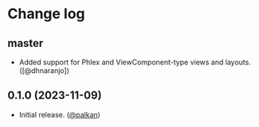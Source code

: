 # Change log

## master

- Added support for Phlex and ViewComponent-type views and layouts. ([@dhnaranjo])

## 0.1.0 (2023-11-09)

- Initial release. ([@palkan][])

[@palkan]: https://github.com/palkan
